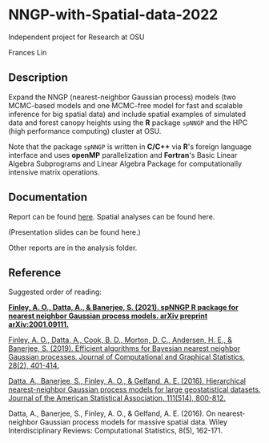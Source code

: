 # NNGP-with-Spatial-data-2022
Independent project for Research at OSU

Frances Lin

## Description 

Expand the NNGP (nearest-neighbor Gaussian process) models (two MCMC-based models and one MCMC-free model for fast and scalable inference for big spatial data) and include spatial examples of simulated data and forest canopy heights using the **R** package `spNNGP` and the HPC (high performance computing) cluster at OSU. 

Note that the package `spNNGP` is written in **C/C++** via **R**'s foreign language interface and uses **openMP** parallelization and **Fortran**'s Basic Linear Algebra Subprograms and Linear Algebra Package for computationally intensive matrix operations. 


## Documentation

Report can be found [here](https://github.com/franceslinyc/NNGP-with-Spatial-data-2022/blob/main/reporting/Lin_NNGP.pdf). Spatial analyses can be found here.

(Presentation slides can be found here.)

Other reports are in the analysis folder.


## Reference 

Suggested order of reading:

**[Finley, A. O., Datta, A., & Banerjee, S. (2021). spNNGP R package for nearest neighbor Gaussian process models. arXiv preprint arXiv:2001.09111.](https://arxiv.org/pdf/2001.09111.pdf)**

[Finley, A. O., Datta, A., Cook, B. D., Morton, D. C., Andersen, H. E., & Banerjee, S. (2019). Efficient algorithms for Bayesian nearest neighbor Gaussian processes. Journal of Computational and Graphical Statistics, 28(2), 401-414.](https://www.tandfonline.com/doi/pdf/10.1080/10618600.2018.1537924?casa_token=e1zdEo4SFaMAAAAA:1T8cnBqo1e1JygQJ7JEQtilnnlgWJ5JWKaC6PxhPt3ihdKBa47MWCOr0HhMIXhJVHXB08qGPfmDH)

[Datta, A., Banerjee, S., Finley, A. O., & Gelfand, A. E. (2016). Hierarchical nearest-neighbor Gaussian process models for large geostatistical datasets. Journal of the American Statistical Association, 111(514), 800-812.](https://www.tandfonline.com/doi/pdf/10.1080/01621459.2015.1044091?casa_token=0YOH387RhS0AAAAA:_-Jx4-It1wTYjPK5LTcblA8uJ6gwTnFxpmMat3vbyzgGnQMxnWoR3yjDDN0SdpSF8JV2y8m_ATNo)

Datta, A., Banerjee, S., Finley, A. O., & Gelfand, A. E. (2016). On nearest‐neighbor Gaussian process models for massive spatial data. Wiley Interdisciplinary Reviews: Computational Statistics, 8(5), 162-171.



